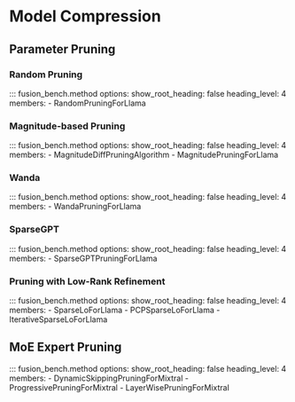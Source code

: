 # Model Compression

## Parameter Pruning

### Random Pruning

::: fusion_bench.method
    options:
        show_root_heading: false
        heading_level: 4
        members:
        - RandomPruningForLlama

### Magnitude-based Pruning

::: fusion_bench.method
    options:
        show_root_heading: false
        heading_level: 4
        members:
        - MagnitudeDiffPruningAlgorithm
        - MagnitudePruningForLlama

### Wanda

::: fusion_bench.method
    options:
        show_root_heading: false
        heading_level: 4
        members:
        - WandaPruningForLlama

### SparseGPT

::: fusion_bench.method
    options:
        show_root_heading: false
        heading_level: 4
        members:
        - SparseGPTPruningForLlama

### Pruning with Low-Rank Refinement

::: fusion_bench.method
    options:
        show_root_heading: false
        heading_level: 4
        members:
        - SparseLoForLlama
        - PCPSparseLoForLlama
        - IterativeSparseLoForLlama

## MoE Expert Pruning

::: fusion_bench.method
    options:
        show_root_heading: false
        heading_level: 4
        members:
        - DynamicSkippingPruningForMixtral
        - ProgressivePruningForMixtral
        - LayerWisePruningForMixtral
